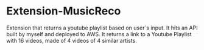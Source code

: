 # Extension-MusicReco
 Extension that returns a youtube playlist based on user´s input. It hits an API built by myself and deployed to AWS. It returns a link to a Youtube Playlist with 16 videos, made of 4 videos of 4 similar artists.
